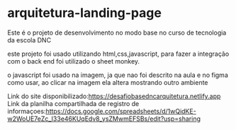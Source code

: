 # arquitetura-landing-page
Este é o projeto de desenvolvimento no modo base no curso de tecnologia da escola DNC

este projeto foi usado utilizando html,css,javascript, para fazer a integração com o back end foi utilizado o sheet monkey.

o javascript foi usado na imagem, ja que nao foi descrito na aula e no figma como usar, ao clicar na imagem ela altera mostrando outro ambiente

Link do site disponibilizado:https://desafiobasedncarquitetura.netlify.app
Link da planilha compartilhada de registro de informaçoes:https://docs.google.com/spreadsheets/d/1wQidKE-w2WoUE7eZc_I33e46KUqEdv8_ysZMwmEFSBs/edit?usp=sharing

